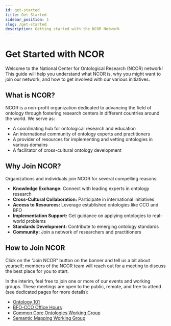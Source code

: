 ```yaml
---
id: get-started
title: Get Started
sidebar_position: 1
slug: /get-started
description: Getting started with the NCOR Network
---
```


# Get Started with NCOR

Welcome to the National Center for Ontological Research (NCOR) network! This guide will help you understand what NCOR is, why you might want to join our network, and how to get involved with our various initiatives.

## What is NCOR?

NCOR is a non-profit organization dedicated to advancing the field of ontology through fostering research centers in different countries around the world. We serve as:

- A coordinating hub for ontological research and education
- An international community of ontology experts and practitioners
- A provider of resources for implementing and vetting ontologies in various domains
- A facilitator of cross-cultural ontology development

## Why Join NCOR?

Organizations and individuals join NCOR for several compelling reasons:

- **Knowledge Exchange:** Connect with leading experts in ontology research
- **Cross-Cultural Collaboration:** Participate in international initiatives
- **Access to Resources:** Leverage established ontologies like CCO and BFO
- **Implementation Support:** Get guidance on applying ontologies to real-world problems
- **Standards Development:** Contribute to emerging ontology standards
- **Community:** Join a network of researchers and practitioners

## How to Join NCOR

Click on the "Join NCOR" button on the banner and tell us a bit about yourself; members of the NCOR team will reach out for a meeting to discuss the best place for you to start. 

In the interim, feel free to join one or more of our events and working groups. These meetings are open to the public, remote, and free to attend (see dedicated pages for more details):

- [Ontology 101](/docs/events/ontology-101.md) 
- [BFO-CCO Office Hours](/docs/events/office-hours.md)
- [Common Core Ontologies Working Group](/docs/events/common-core-ontologies.md)
- [Semantic Mapping Working Group](/docs/events/semantic-mapping.md)

